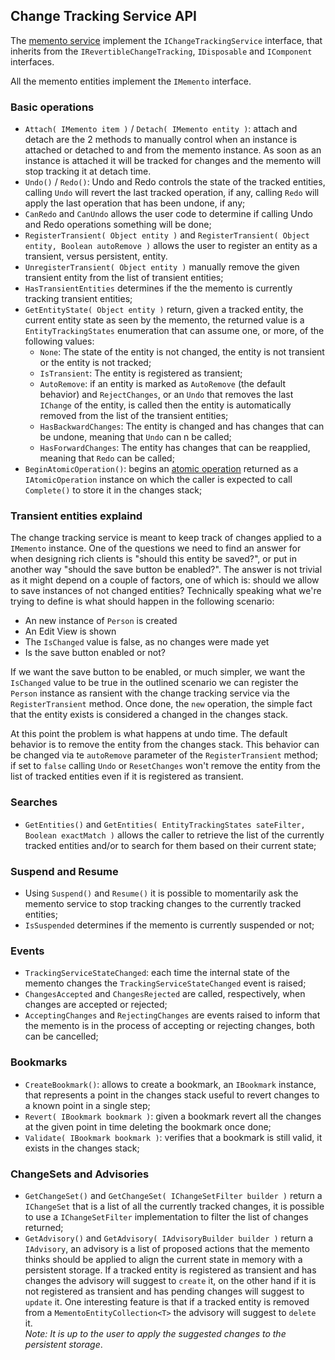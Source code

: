 ## Change Tracking Service API

The [memento service](change-tracking-service.md) implement the `IChangeTrackingService` interface, that inherits from the `IRevertibleChangeTracking`, `IDisposable` and `IComponent` interfaces.

All the memento entities implement the `IMemento` interface.

### Basic operations

*   `Attach( IMemento item )` / `Detach( IMemento entity )`: attach and detach are the 2 methods to manually control when an instance is attached or detached to and from the memento instance. As soon as an instance is attached it will be tracked for changes and the memento will stop tracking it at detach time.
*   `Undo()` /  `Redo()`: Undo and Redo controls the state of the tracked entities, calling `Undo` will revert the last tracked operation, if any, calling `Redo` will apply the last operation that has been undone, if any;
*   `CanRedo` and `CanUndo` allows the user code to determine if calling Undo and Redo operations something will be done; 
*   `RegisterTransient( Object entity )` and `RegisterTransient( Object entity, Boolean autoRemove )` allows the user to register an entity as a transient, versus persistent, entity.  
*   `UnregisterTransient( Object entity )` manually remove the given transient entity from the list of transient entities;
*   `HasTransientEntities` determines if the the memento is currently tracking transient entities;
*   `GetEntityState( Object entity )` return, given a tracked entity, the current entity state as seen by the memento, the returned value is a `EntityTrackingStates` enumeration that can assume one, or more, of the following values:
    *  `None`:  The state of the entity is not changed, the entity is not transient or the entity is not tracked;
    *  `IsTransient`: The entity is registered as transient;
    *  `AutoRemove`: if an entity is marked as `AutoRemove` (the default behavior) and `RejectChanges`, or an `Undo` that removes the last `IChange` of the entity, is called then the entity is  automatically removed from the list of the transient entities;
    *  `HasBackwardChanges`: The entity is changed and has changes that can be undone, meaning that `Undo` can n be called;
    *  `HasForwardChanges`: The entity has changes that can be reapplied, meaning that `Redo` can be called;
*   `BeginAtomicOperation()`: begins an [atomic operation](atomic-operations.md) returned as a `IAtomicOperation` instance on which the caller is expected to call `Complete()` to store it in the changes stack;

### Transient entities explaind

The change tracking service is meant to keep track of changes applied to a `IMemento` instance. One of the questions we need to find an answer for when designing rich clients is "should this entity be saved?", or put in another way "should the save button be enabled?". The answer is not trivial as it might depend on a couple of factors, one of which is: should we allow to save instances of not changed entities? Technically speaking what we're trying to define is what should happen in the following scenario:

- An new instance of `Person` is created
- An Edit View is shown
- The `IsChanged` value is false, as no changes were made yet
- Is the save button enabled or not?

If we want the save button to be enabled, or much simpler, we want the `IsChanged` value to be true in the outlined scenario we can register the `Person` instance as ransient with the change tracking service via the `RegisterTransient` method. Once done, the `new` operation, the simple fact that the entity exists is considered a changed in the changes stack.

At this point the problem is what happens at undo time. The default behavior is to remove the entity from the changes stack. This behavior can be changed via te `autoRemove` parameter of the `RegisterTransient` method; if set to `false` calling `Undo` or `ResetChanges` won't remove the entity from the list of tracked entities even if it is registered as transient.

### Searches

* `GetEntities()` and `GetEntities( EntityTrackingStates sateFilter, Boolean exactMatch )` allows the caller to retrieve the list of the currently tracked entities and/or to search for them based on their current state;

### Suspend and Resume

* Using `Suspend()` and `Resume()` it is possible to momentarily ask the memento service to stop tracking changes to the currently tracked entities;
* `IsSuspended` determines if the memento is currently suspended or not;

### Events

* `TrackingServiceStateChanged`: each time the internal state of the memento changes the `TrackingServiceStateChanged` event is raised;
* `ChangesAccepted` and `ChangesRejected` are called, respectively, when changes are accepted or rejected;
* `AcceptingChanges` and `RejectingChanges` are events raised to inform that the memento is in the process of accepting or rejecting changes, both can be cancelled;

### Bookmarks

* `CreateBookmark()`: allows to create a bookmark, an `IBookmark` instance, that represents a point in the changes stack useful to revert changes to a known point in a single step;
* `Revert( IBookmark bookmark )`: given a bookmark revert all the changes at the given point in time deleting the bookmark once done;
* `Validate( IBookmark bookmark )`: verifies that a bookmark is still valid, it exists in the changes stack;

### ChangeSets and Advisories

* `GetChangeSet()` and `GetChangeSet( IChangeSetFilter builder )` return a `IChangeSet` that is a list of all the currently tracked changes, it is possible to use a `IChangeSetFilter` implementation to filter the list of changes returned;
* `GetAdvisory()` and `GetAdvisory( IAdvisoryBuilder builder )` return a `IAdvisory`, an advisory is a list of proposed actions that the memento thinks should be applied to align the current state in memory with a persistent storage. If a tracked entity is registered as transient and has changes the advisory will suggest to `create` it, on the other hand if it is not registered as transient and has pending changes will suggest to `update` it. One interesting feature is that if a tracked entity is removed from a `MementoEntityCollection<T>` the advisory will suggest to `delete` it.  
  *Note: It is up to the user to apply the suggested changes to the persistent storage*.
